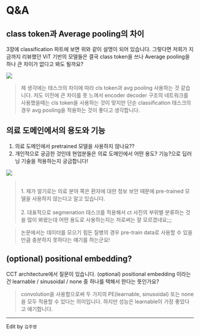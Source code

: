 # Q&A

## class token과 Average pooling의 차이

3장에 classification 파트에 보면 위와 같이 설명이 되어 있습니다. 그렇다면 저희가 지금까지 리뷰했던 ViT 기반의 모델들은 결국 class token을 쓰나 Average pooling을 하나 큰 차이가 없다고 봐도 될까요?

![](imgs/08_qa_0.png)

>제 생각에는 태스크의 차이에 따라 cls token과 avg pooling 사용하는 것  같습니다. 저도 이전에 큰 차이를 못 느껴서 encoder decoder 구조의 네트워크를 사용했을때는 cls token을 사용하는 것이 맞지만 단순 classification 태스크의 경우 avg pooling을 적용하는 것이 좋다고 생각합니다.
>

## 의료 도메인에서의 용도와 기능

1. 의료 도메인에서 pretrained 모델을 사용하지 않나요??
2. 개인적으로 궁금한 것인데 현업분들은 의료 도메인에서 어떤 용도? 기능?으로 딥러닝 기술을 적용하는지 궁금합니다! 

![](imgs/08_qa_1.png)

> <br> 1. 제가 알기로는 의료 분야 쪽은 환자에 대한 정보 보안 때문에 pre-trained 모델을 사용하지 않는다고 알고 있습니다. <br><br> 2. 대표적으로 segmenation 태스크를 적용해서 ct 사진의 부위별 분류하는 것을 많이 봐왔는데 어떤 용도로 사용하는지는 저로써는 잘 모르겠네요;;;
>

>논문에서는 데이터를 모으기 힘든 질병의 경우 pre-train data로 사용할 수 있을만큼 충분하지 못하다는 얘기를 하는군요!
>

## (optional) positional embedding?

CCT architecture에서 질문이 있습니다. (optional) positional embedding 이라는건 learnable / sinusoidal / none 중 하나를 택해서 한다는 뜻인가요?

>convolution을 사용함으로써 두 가지의 PE(learnable, sinusoidal) 또는 none을 모두 적용할 수 있다는 의미입니다. 하지만 성능은 learnable이 가장 좋았다고 얘기합니다.
>

---
  
Edit by `김주영`